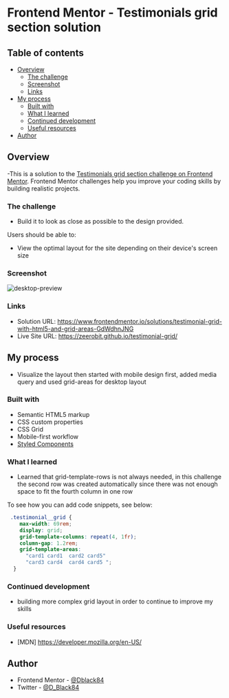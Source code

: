 # Frontend Mentor - Testimonials grid section solution


## Table of contents

- [Overview](#overview)
  - [The challenge](#the-challenge)
  - [Screenshot](#screenshot)
  - [Links](#links)
- [My process](#my-process)
  - [Built with](#built-with)
  - [What I learned](#what-i-learned)
  - [Continued development](#continued-development)
  - [Useful resources](#useful-resources)
- [Author](#author)



## Overview

-This is a solution to the [Testimonials grid section challenge on Frontend Mentor](https://www.frontendmentor.io/challenges/testimonials-grid-section-Nnw6J7Un7). Frontend Mentor challenges help you improve your coding skills by building realistic projects. 


### The challenge

- Build it to look as close as possible to the design provided.

Users should be able to:

- View the optimal layout for the site depending on their device's screen size

### Screenshot

![desktop-preview](https://user-images.githubusercontent.com/49578782/147886177-b0f95ea7-0523-473a-9dc0-386aa57b5fd3.jpg)


### Links

- Solution URL: https://www.frontendmentor.io/solutions/testimonial-grid-with-html5-and-grid-areas-GdWdhnJNG
- Live Site URL: https://zeerobit.github.io/testimonial-grid/

## My process

- Visualize the layout then started with mobile design first, added media query and used grid-areas for desktop layout

### Built with

- Semantic HTML5 markup
- CSS custom properties
- CSS Grid
- Mobile-first workflow
- [Styled Components](https://fonts.google.com/specimen/Barlow+Semi+Condensed)


### What I learned

- Learned that grid-template-rows is not always needed, in this challenge the second row was created automatically since there was not enough space to fit the fourth column in one row

To see how you can add code snippets, see below:


```css
 .testimonial__grid {
    max-width: 69rem;
    display: grid;
    grid-template-columns: repeat(4, 1fr);
    column-gap: 1.2rem;
    grid-template-areas:
      "card1 card1  card2 card5"
      "card3 card4  card4 card5 ";
  }
```


### Continued development

- building more complex grid layout in order to continue to improve my skills


### Useful resources

- [MDN] https://developer.mozilla.org/en-US/


## Author

- Frontend Mentor - [@Dblack84](https://www.frontendmentor.io/profile/Dblack84)
- Twitter - [@D_Black84](https://www.twitter.com/D_Black84)
